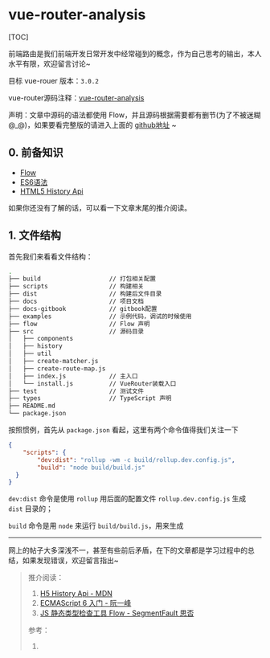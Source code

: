 # vue-router-analysis
[TOC]

前端路由是我们前端开发日常开发中经常碰到的概念，作为自己思考的输出，本人水平有限，欢迎留言讨论~

目标 vue-rouer 版本：`3.0.2`

vue-router源码注释：[vue\-router\-analysis](https://github.com/SHERlocked93/vue-router-analysis)

声明：文章中源码的语法都使用 Flow，并且源码根据需要都有删节(为了不被迷糊 @_@)，如果要看完整版的请进入上面的 [github地址](https://github.com/SHERlocked93/vue-router-analysis) ~

## 0. 前备知识

- [Flow](https://flow.org/)
- [ES6语法](http://es6.ruanyifeng.com/)
- [HTML5 History Api](https://developer.mozilla.org/zh-CN/docs/Mozilla/Add-ons/WebExtensions/API/history)

如果你还没有了解的话，可以看一下文章末尾的推介阅读。

## 1. 文件结构

首先我们来看看文件结构：

```bash
.
├── build					// 打包相关配置
├── scripts					// 构建相关
├── dist					// 构建后文件目录
├── docs					// 项目文档
├── docs-gitbook			// gitbook配置
├── examples				// 示例代码，调试的时候使用
├── flow					// Flow 声明
├── src						// 源码目录
│   ├── components
│   ├── history
│   ├── util
│   ├── create-matcher.js
│   ├── create-route-map.js
│   ├── index.js			// 主入口
│   └── install.js			// VueRouter装载入口
├── test					// 测试文件
├── types					// TypeScript 声明
├── README.md
└── package.json
```



按照惯例，首先从 `package.json` 看起，这里有两个命令值得我们关注一下

```json
{
    "scripts": {
    	"dev:dist": "rollup -wm -c build/rollup.dev.config.js",
    	"build": "node build/build.js"
  }
}
```

`dev:dist` 命令是使用 `rollup` 用后面的配置文件 `rollup.dev.config.js` 生成 `dist` 目录的；

`build` 命令是用 `node` 来运行 `build/build.js`，用来生成



---



网上的帖子大多深浅不一，甚至有些前后矛盾，在下的文章都是学习过程中的总结，如果发现错误，欢迎留言指出~

>推介阅读：
>
>1. [H5 History Api - MDN](https://developer.mozilla.org/zh-CN/docs/Mozilla/Add-ons/WebExtensions/API/history)
>2. [ECMAScript 6 入门 \- 阮一峰](http://es6.ruanyifeng.com/)
>3. [JS 静态类型检查工具 Flow \- SegmentFault 思否](https://segmentfault.com/a/1190000014367450)
>
>参考：
>
>1. 